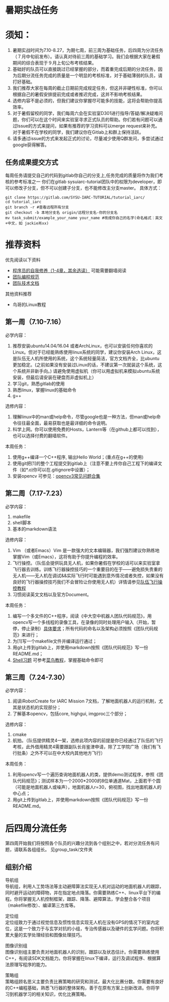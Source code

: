 # 暑期实战任务

# 须知：

1. 暑期实战时间为7.10-8.27，为期七周，前三周为基础任务，后四周为分流任务（７月中旬前发布）。请认真对待前三周的基础学习。我们会根据大家在暑假期间的综合表现于９月上旬公布考核结果。
3. 基础好的队员可以直接跳过已经掌握的部分，而着重完成后期的分流任务，因为后期分流任务完成的质量是一个明显的考核标准，对于基础薄弱的队员，请打好基础。
4. 我们推荐大家在每周的截止日期前完成规定任务，但这并非硬性标准，你可以根据自己的暑假安排提前完成或者推迟完成，这并不影响考核结果。
5. 选修内容不是必须的，但我们建议你掌握尽可能多的技能，这将会帮助你提高效率。
6. 对于暑假留校的同学，我们每周六会在实验室D301进行指导/答疑/解决疑难问题，你们可以在这个时间来实验室寻求正式队员的帮助。你们若有问题可以通过Issue的方式来提问，如果有推荐的学习资料可以merge request来补充。对于暑假不在学校的同学，我们建议你在Gitlab上和群上保持活跃。
7. 请多通过issue的方式来发起正式的讨论，尽量减少使用Q群发问，多尝试通过google获得解答。

## 任务成果提交方式

每周任务请提交自己的代码到gitlab你自己的分支上,任务完成的质量将作为我们考核的参考标准之一
你们在gitlab sysuiarc-tutorial团队中的权限为developer，即可以修改子分支，但不可以创建子分支，也不能修改主分支master。
具体方式：

```
git clone https://gitlab.com/SYSU-IARC-TUTORIAL/tutorial_iarc/
cd tutorial_iarc
git branch -r #查看远程所有分支
git checkout -b 本地分支名 origin/远程分支名-你的分支名
mv task_submit/example_your_name your_name #改成你自己的名字(命名格式：英文+中文，如 jackie肖xx)
```

# 推荐资料

优先阅读以下资料

- [程序员的自我修养（1-4章，其余选读）](https://leohxj.gitbooks.io/a-programmer-prepares/content/) 可能需要翻墙阅读
- [团队编程规范](https://shimo.im/doc/rfK9ome7WLEZ0xrA/)
- [团队技术文档](https://gitlab.com/SYSU-IARC-TUTORIAL/tutorial_iarc/blob/master/technical_report.pdf)

其他资料推荐

- 鸟哥的Linux教程

## 第一周（7.10-7.16）

必学内容：

1. 推荐安装ubuntu14.04/16.04 或者ArchLinux，也可以安装任何你喜欢的Linux。但对于已经能熟练使用linux系统的同学，建议你安装Arch Linux，这是队伍无人机所使用的系统，这个系统轻量简洁，官方文档齐全，比ubuntu更加稳定。(之前如果没有安装过Linux的话，不建议第一次就装这个系统，这个系统并非新手向。) 请避免使用虚拟机（你可以用虚拟机来模拟ubuntu系统安装，但最后请安装在硬盘而非虚拟机上）
2. 学习git，熟悉gitlab的使用
3. 熟悉linux，掌握linux的基础命令
4. g++

选修内容：

1. 理解linux中的man或help命令，尽管google也是一种方法，但man或help命令往往最全面，最易获取也是最详细的命令说明。
2. 科学上网。你可以使用免费的Hosts，Lantern等（在github上都可以找到），也可以选择付费的翻墙软件。

本周任务：

1. 使用g++编译一个C++程序, 输出Hello World；(重点在g++的使用)
2. 使用git把[1]的整个工程提交到gitlab上（注意不要上传你自己工程下的编译文件（如*.o)你可以在.gitignore中设置）；
3. 安装opencv 可参见：[opencv3常见问题合集](https://shimo.im/doc/p3gRFoLd7Z43lkXZ)

## 第二周（7.17-7.23）

必学内容：

1. makefile
2. shell脚本
3. 基本的markdown语法


选修内容：

1. Vim （或者Emacs）Vim 是一款强大的文本编辑器，我们强烈建议你熟练地掌握Vim（或Emacs），这将有助于你提升编程的效率。
2. 飞行操控。（队伍会提供玩具无人机，如果你暑假在学校的话可以来实验室拿飞行器去训练。训练飞行器操控技巧的一个重要目的在于——避免损失贵重的无人机——无人机在调试&&实际飞行时可能遇到意外情况或者失控，如果没有良好的飞行器操控技巧我们不会冒险让你使用无人机）详情请参见[队伍飞行操控教程](https://gitlab.com/SYSU-IARC-TUTORIAL/tutorial_iarc/blob/master/tutorial.md)
3. 习惯阅读英文文档以及官方Document。

本周任务：

1. 编写一个多文件的C++程序，阅读《中大空中机器人团队代码规范》，用opencv写一个多线程的录像工具，在录像的同时处理用户输入（开始，暂停，停止录制）[具体要求](https://gitlab.com/SYSU-IARC-TUTORIAL/tutorial_iarc/blob/master/opencv_exercise.md)；所有代码的命名以及架构必须按照《团队代码规范》来进行；
2. 为[1]写一个makefile文件并编译运行通过； 
3. 用git上传到gitlab上，并使用markdown按照《团队代码规范》写一份README.md；
4. [Shell习题](https://gitlab.com/SYSU-IARC-TUTORIAL/tutorial_iarc/blob/master/shell_exercise.md)  可参考[菜鸟教程](http://www.runoob.com/linux/linux-shell.html)，掌握基础命令即可


## 第三周（7.24-7.30）

必学内容：

1. 阅读iRobotCreate for IARC Mission 7文档，了解地面机器人的运行机制，尤其是状态机的实现部分；
2. 了解基本opencv，包括core, highgui, imgproc三个部分；

选修内容：

1. cmake
2. 航拍。（队伍提供精灵4一架，选修此项内容的前提是你已经通过了队伍的飞行考核，此外借用精灵4需要跟副队长肖鉴津申请，除了工学院广场（我们有飞行批条）之外不可以在中大校内其他地方飞行）

本周任务：

1. 利用opencv写一个遍历查询地面机器人的类，提供demo测试程序，参照《团队代码规范》；测试样本为一个2000*2000的8位单通道Mat，上面若干个圆（可能是地面机器人或噪声），地面机器人r=30，俯视图，找出地面机器人的中心点；
2. 用git上传到gitlab上，并使用markdown按照《团队代码规范》写一份README.md。

# 后四周分流任务
第四周开始我们将按照各个队员的兴趣分流到各个组别之中，若对分流任务有问题，请联系各组组长。
见group_task/文件夹

## 组别介绍

导航组  
导航组，利用人工势场法等主动避障算法实现无人机对运动的地面机器人的跟踪，同时避开运动的障碍物，并在指定地点降落。你需要熟练C++、linux平台下的编程。你将掌握无人机控制框架，跟踪、降落、避障算法，学会整合各个项目（makefile修改）、编译第三方库等。  

定位组  
定位组致力于通过视觉信息及惯性信息实现无人机在没有GPS的情况下的室内定位，这是一个致力于与玄学对抗的小组，专治传感器以及硬件的玄学问题。你将积累大量的玄学处理经验和图像处理技巧。  

图像识别组  
图像识别组主要负责对地面机器人的识别，跟踪以及状态估计。你需要熟练使用C++，有阅读SDK文档能力。你将掌握在linux下编译，运行及调试程序、根据算法原理写程序的能力。  

策略组  
策略组顾名思义主要负责比赛策略的研究和测试，最大化比赛分数。你需要有良好的C++编程基础，熟悉飞行器的整体架构，善于在原有方案上创新改进。你将学习到机器学习的相关知识，优化比赛策略。  

